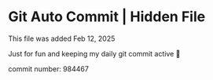 # Git Auto Commit | Hidden File

This file was added Feb 12, 2025

Just for fun and keeping my daily git commit active 🤪

commit number: 984467
